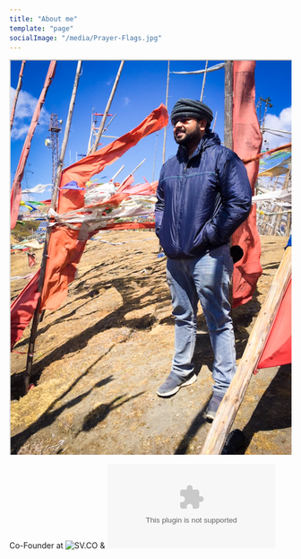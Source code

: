```yaml
---
title: "About me"
template: "page"
socialImage: "/media/Prayer-Flags.jpg"
---
```


![Very reluctant, but puppet nevertheless. Severing one string at a time, since 1987](/media/Prayer-Flags.jpg)

Co-Founder at ![SV.CO](wwww.sv.co) & ![Pupilfirst](www.pupilfirst.com) 

